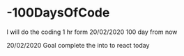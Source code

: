 # -100DaysOfCode
I will do the coding 1 hr form 20/02/2020 100 day from now

20/02/2020
Goal 
complete the into to react today
